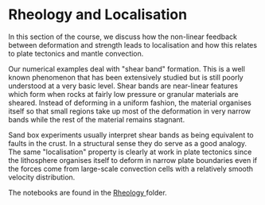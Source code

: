 # Rheology and Localisation

In this section of the course, we discuss how the non-linear feedback between deformation and strength leads to localisation and how this relates to plate tectonics and mantle convection.

Our numerical examples deal with "shear band" formation. This is a well known phenomenon that has been extensively studied but is still poorly understood at a very basic level. Shear bands are near-linear features which form when rocks at fairly low pressure or granular materials are sheared. Instead of deforming in a uniform fashion, the material organises itself so that small regions take up most of the deformation in very narrow bands while the rest of the material remains stagnant.

Sand box experiments usually interpret shear bands as being equivalent to faults in the crust. In a structural sense they do serve as a good analogy. The same "localisation" property is clearly at work in plate tectonics since the lithosphere organises itself to deform in narrow plate boundaries even if the forces come from large-scale convection cells with a relatively smooth velocity distribution.

The notebooks are found in the  <a href="/notebooks/Rheology/Notebooks"> Rheology </a> folder.
